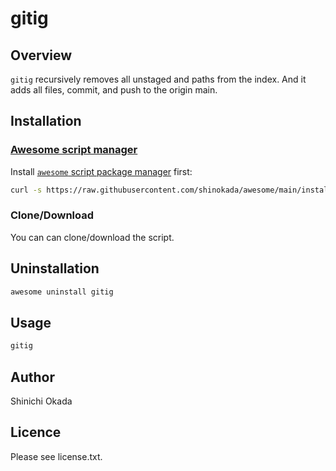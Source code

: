 # gitig

## Overview

`gitig` recursively removes all unstaged and paths from the index. And it adds all files, commit, and push to the origin main.

## Installation

### [Awesome script manager](https://github.com/shinokada/awesome)

Install [`awesome` script package manager](https://github.com/shinokada/awesome) first:

```sh
curl -s https://raw.githubusercontent.com/shinokada/awesome/main/install | bash -s install
```

### Clone/Download

You can can clone/download the script.

## Uninstallation

```sh
awesome uninstall gitig
```

## Usage

```sh
gitig
```

## Author

Shinichi Okada

## Licence

Please see license.txt.
